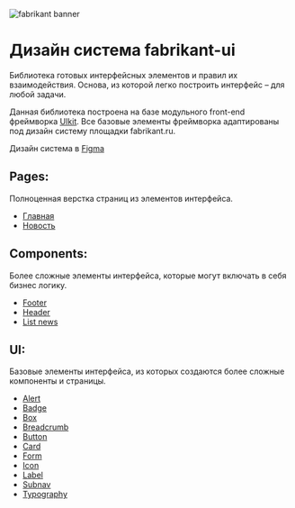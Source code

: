 ![fabrikant banner](https://github.com/alekseykurylev/fabrikant-ui/assets/8526127/22273cb8-0cb1-4ef4-a945-d4023be6763b)

# Дизайн система fabrikant-ui

Библиотека готовых интерфейсных элементов и правил их взаимодействия. Основа, из которой легко построить интерфейс – для любой задачи.

Данная библиотека построена на базе модульного front-end фреймворка [UIkit][getuikit]. Все базовые элементы фреймворка адаптированы под дизайн систему площадки fabrikant.ru.

Дизайн система в [Figma][figmacom]

## Pages:

Полноценная верстка страниц из элементов интерфейса.

- [Главная][home]
- [Новость][news]

## Components:

Более сложные элементы интерфейса, которые могут включать в себя бизнес логику.

- [Footer][footer]
- [Header][header]
- [List news][list-news]

## UI:

Базовые элементы интерфейса, из которых создаются более сложные компоненты и страницы.

- [Alert][alert]
- [Badge][badge]
- [Box][box]
- [Breadcrumb][breadcrumb]
- [Button][button]
- [Card][card]
- [Form][form]
- [Icon][icon]
- [Label][label]
- [Subnav][subnav]
- [Typography][typography]

[figmacom]: https://www.figma.com/file/U7UjOE6T9IhuVVjgKIemh1/Fabrikant.NewLK?type=design&t=ZVM90wjMtkYtAwF1-6
[getuikit]: https://github.com/uikit/uikit
[home]: https://alekseykurylev.github.io/fabrikant-ui/src/page/home.html
[news]: https://alekseykurylev.github.io/fabrikant-ui/src/page/news.html
[header]: https://alekseykurylev.github.io/fabrikant-ui/src/components/header/header.html
[footer]: https://alekseykurylev.github.io/fabrikant-ui/src/components/footer/footer.html
[list-news]: https://alekseykurylev.github.io/fabrikant-ui/src/components/list-news/list-news.html
[button]: https://alekseykurylev.github.io/fabrikant-ui/src/ui/button/button.html
[form]: https://alekseykurylev.github.io/fabrikant-ui/src/ui/form/form.html
[alert]: https://alekseykurylev.github.io/fabrikant-ui/src/ui/alert/alert.html
[typography]: https://alekseykurylev.github.io/fabrikant-ui/src/ui/typography/typography.html
[breadcrumb]: https://alekseykurylev.github.io/fabrikant-ui/src/ui/breadcrumb/breadcrumb.html
[label]: https://alekseykurylev.github.io/fabrikant-ui/src/ui/label/label.html
[card]: https://alekseykurylev.github.io/fabrikant-ui/src/ui/card/card.html
[badge]: https://alekseykurylev.github.io/fabrikant-ui/src/ui/badge/badge.html
[subnav]: https://alekseykurylev.github.io/fabrikant-ui/src/ui/subnav/subnav.html
[icon]: https://alekseykurylev.github.io/fabrikant-ui/src/ui/icon/icon.html
[box]: https://alekseykurylev.github.io/fabrikant-ui/src/ui/box/box.html
